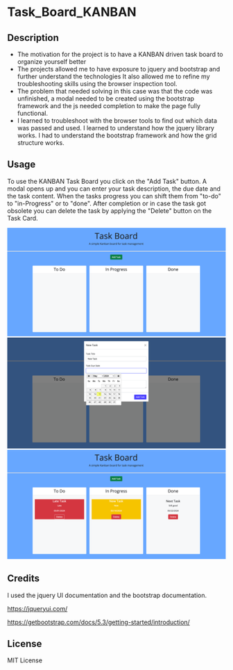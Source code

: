 # Task_Board_KANBAN

## Description

- The motivation for the project is to have a KANBAN driven task board to organize yourself better
- The projects allowed me to have exposure to jquery and bootstrap and further understand the technologies
  It also allowed me to refine my troubleshooting skills using the browser inspection tool.
- The problem that needed solving in this case was that the code was unfinished, a modal needed to be created using the bootstrap framework
  and the js needed completion to make the page fully functional.
- I learned to troubleshoot with the browser tools to find out which data was passed and used. I learned to understand how the jquery library works.
  I had to understand the bootstrap framework and how the grid structure works.

## Usage

To use the KANBAN Task Board you click on the "Add Task" button. A modal opens up and you can enter your task description, the due date and the task content.
When the tasks progress you can shift them from "to-do" to "in-Progress" or to "done". After completion or in case the task got obsolete you can delete the task by 
applying the "Delete" button on the Task Card.

![LandingPage](images/Landing_Page.png)
![Modal](images/Modal.png)
![ActiveTasks](images/Tasks_active.png)

## Credits

I used the jquery UI documentation and the bootstrap documentation.

https://jqueryui.com/

https://getbootstrap.com/docs/5.3/getting-started/introduction/

## License

MIT License